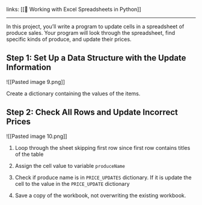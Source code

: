 links: [[🌳 Working with Excel Spreadsheets in Python]]

---

In this project, you’ll write a program to update cells in a spreadsheet of produce sales. Your program will look through the spreadsheet, find specific kinds of produce, and update their prices.

## Step 1: Set Up a Data Structure with the Update Information

![[Pasted image 9.png]]

Create a dictionary containing the values of the items.

## Step 2: Check All Rows and Update Incorrect Prices

![[Pasted image 10.png]]
1. Loop through the sheet skipping first row since first row contains titles of the table


2. Assign the cell value to variable `produceName`


3. Check if produce name is in `PRICE_UPDATES` dictionary. If it is update the cell to the value in the `PRICE_UPDATE` dictionary

4. Save a copy of the workbook, not overwriting the existing workbook.